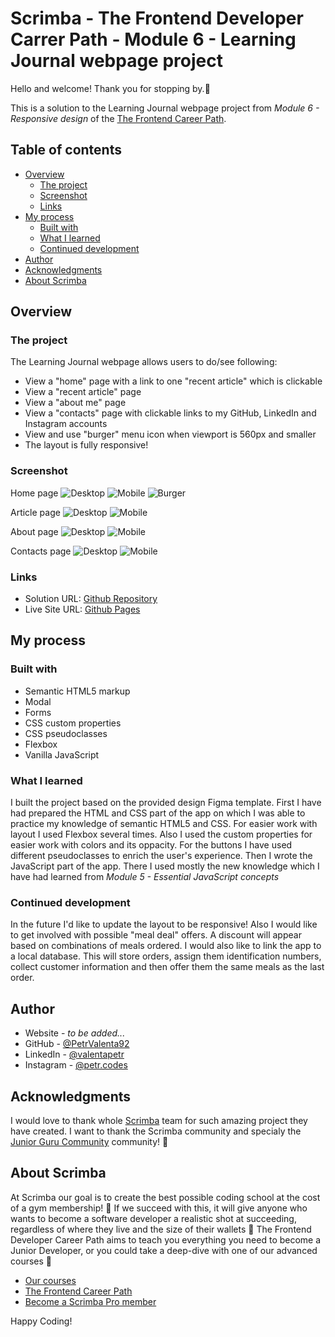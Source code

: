 # Scrimba - The Frontend Developer Carrer Path - Module 6 - Learning Journal webpage project

Hello and welcome! Thank you for stopping by.🤠

This is a solution to the Learning Journal webpage project from _Module 6 - Responsive design_ of the [The Frontend Career Path](https://scrimba.com/learn/frontend).

## Table of contents

- [Overview](#overview)
  - [The project](#the-challenge)
  - [Screenshot](#screenshot)
  - [Links](#links)
- [My process](#my-process)
  - [Built with](#built-with)
  - [What I learned](#what-i-learned)
  - [Continued development](#continued-development)
- [Author](#author)
- [Acknowledgments](#acknowledgments)
- [About Scrimba](#about-scrimba)

## Overview

### The project

The Learning Journal webpage allows users to do/see following:

- View a "home" page with a link to one "recent article" which is clickable
- View a "recent article" page
- View a "about me" page
- View a "contacts" page with clickable links to my GitHub, LinkedIn and Instagram accounts
- View and use "burger" menu icon when viewport is 560px and smaller
- The layout is fully responsive!

### Screenshot

Home page
![Desktop](./images/screenshots/home_desktop.png)
![Mobile](./images/screenshots/home_mobile.png)
![Burger](./images/screenshots/home_mobile_burger.png)

Article page
![Desktop](./images/screenshots/article_desktop.png)
![Mobile](./images/screenshots/article_mobile.png)

About page
![Desktop](./images/screenshots/about_desktop.png)
![Mobile](./images/screenshots/about_mobile.png)

Contacts page
![Desktop](./images/screenshots/contacts_desktop.png)
![Mobile](./images/screenshots/contacts_mobile.png)

### Links

- Solution URL: [Github Repository](https://github.com/PetrValenta92/learning-journal)
- Live Site URL: [Github Pages](https://petrvalenta92.github.io/learning-journal/)

## My process

### Built with

- Semantic HTML5 markup
- Modal
- Forms
- CSS custom properties
- CSS pseudoclasses
- Flexbox
- Vanilla JavaScript

### What I learned

I built the project based on the provided design Figma template. First I have had prepared the HTML and CSS part of the app on which I was able to practice my knowledge of semantic HTML5 and CSS. For easier work with layout I used Flexbox several times. Also I used the custom properties for easier work with colors and its oppacity. For the buttons I have used different pseudoclasses to enrich the user's experience.
Then I wrote the JavaScript part of the app. There I used mostly the new knowledge which I have had learned from _Module 5 - Essential JavaScript concepts_

### Continued development

In the future I'd like to update the layout to be responsive! Also I would like to get involved with possible "meal deal" offers. A discount will appear based on combinations of meals ordered. I would also like to link the app to a local database. This will store orders, assign them identification numbers, collect customer information and then offer them the same meals as the last order.

## Author

- Website - _to be added..._
- GitHub - [@PetrValenta92](https://github.com/PetrValenta92)
- LinkedIn - [@valentapetr](https://www.linkedin.com/in/valentapetr/)
- Instagram - [@petr.codes](https://www.instagram.com/petr.codes/)

## Acknowledgments

I would love to thank whole [Scrimba](https://scrimba.com) team for such amazing project they have created. I want to thank the Scrimba community and specialy the [Junior Guru Community](https://junior.guru/) community! 🐣

## About Scrimba

At Scrimba our goal is to create the best possible coding school at the cost of a gym membership! 💜
If we succeed with this, it will give anyone who wants to become a software developer a realistic shot at succeeding, regardless of where they live and the size of their wallets 🎉
The Frontend Developer Career Path aims to teach you everything you need to become a Junior Developer, or you could take a deep-dive with one of our advanced courses 🚀

- [Our courses](https://scrimba.com/allcourses)
- [The Frontend Career Path](https://scrimba.com/learn/frontend)
- [Become a Scrimba Pro member](https://scrimba.com/pricing)

Happy Coding!

